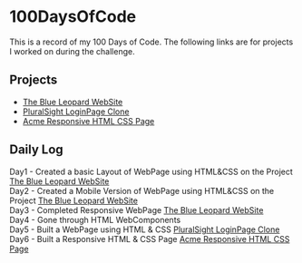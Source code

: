 # 100DaysOfCode
This is a record of my 100 Days of Code. The following links are for projects I worked on during the challenge.

## Projects
* [The Blue Leopard WebSite](https://github.com/sana-shaik/The-Blue-Leopard-WebSite)
* [PluralSight LoginPage Clone](https://github.com/sana-shaik/PS-LoginPageClone)
* [Acme Responsive HTML CSS Page](https://github.com/sana-shaik/ACME-WebSite)


## Daily Log
Day1 - Created a basic Layout of WebPage using HTML&CSS on the Project [The Blue Leopard WebSite](https://github.com/sana-shaik/The-Blue-Leopard-WebSite)  
Day2 - Created a Mobile Version of WebPage using HTML&CSS on the Project [The Blue Leopard WebSite](https://github.com/sana-shaik/The-Blue-Leopard-WebSite)  
Day3 - Completed Responsive WebPage [The Blue Leopard WebSite](https://github.com/sana-shaik/The-Blue-Leopard-WebSite)  
Day4 - Gone through HTML WebComponents  
Day5 - Built a WebPage using HTML & CSS [PluralSight LoginPage Clone](https://github.com/sana-shaik/PS-LoginPageClone)  
Day6 - Built a Responsive HTML & CSS Page [Acme Responsive HTML CSS Page](https://github.com/sana-shaik/ACME-WebSite)
